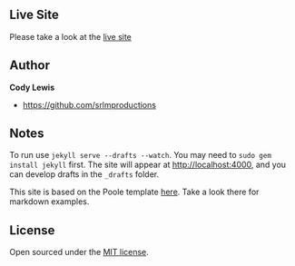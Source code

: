 ## Live Site

Please take a look at the [live site](http://srlm.io)

## Author

**Cody Lewis**
- <https://github.com/srlmproductions>


## Notes
To run use `jekyll serve --drafts --watch`. You may need to `sudo gem install jekyll` first. The site will appear at [http://localhost:4000](http://localhost:4000), and you can develop drafts in the `_drafts` folder.

This site is based on the Poole template [here](https://github.com/poole/poole). Take a look there for markdown examples.

## License

Open sourced under the [MIT license](LICENSE.md).
